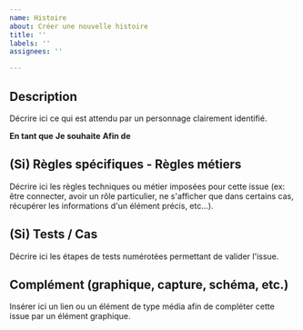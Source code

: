 ```yaml
---
name: Histoire
about: Créer une nouvelle histoire
title: ''
labels: ''
assignees: ''

---
```


## Description

Décrire ici ce qui est attendu par un personnage clairement identifié.

**En tant que**
**Je souhaite**
**Afin de**

## (Si) Règles spécifiques - Règles métiers

Décrire ici les règles techniques ou métier imposées pour cette issue (ex: être connecter, avoir un rôle particulier, ne s'afficher que dans certains cas, récupérer les informations d'un élément précis, etc...).

## (Si) Tests / Cas

Décrire ici les étapes de tests numérotées permettant de valider l'issue.

## Complément (graphique, capture, schéma, etc.)

Insérer ici un lien ou un élément de type média afin de compléter cette issue par un élément graphique.
